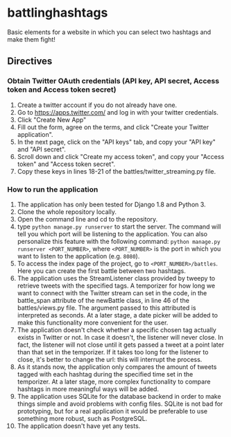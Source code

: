 # battlinghashtags
Basic elements for a website in which you can select two hashtags 
and make them fight!

## Directives

### Obtain Twitter OAuth credentials (API key, API secret, Access token and Access token secret)

1. Create a twitter account if you do not already have one.
2. Go to https://apps.twitter.com/ and log in with your twitter credentials.
3. Click "Create New App"
4. Fill out the form, agree on the terms, and click "Create your Twitter application".
5. In the next page, click on the "API keys" tab, and copy your "API key" and "API secret".
6. Scroll down and click "Create my access token", and copy your "Access token" and "Access token secret". 
7. Copy these keys in lines 18-21 of the battles/twitter_streaming.py file. 

### How to run the application

1. The application has only been tested for Django 1.8 and Python 3. 
2. Clone the whole repository locally.
3. Open the command line and cd to the repository. 
4. type `python manage.py runserver` to start the server. 
The command will tell you which port will be listening to
the application. You can also personalize this feature with
the following command: `python manage.py runserver <PORT_NUMBER>`,
where `<PORT_NUMBER>` is the port in which you want to listen to the
application (e.g. `8080`).
5. To access the index page of the project, go to 
`<PORT_NUMBER>/battles`. Here you can create the first
battle between two hashtags. 
6. The application uses the StreamListener class provided by tweepy 
to retrieve tweets with the specified tags. A temporizer for how long
we want to connect with the Twitter stream can set in the code, in the
battle_span attribute of the newBattle class, in line 46 of the 
battles/views.py file. The argument passed to this attributed is
interpreted as seconds. At a later stage, a date picker will be added
to make this functionality more convenient for the user. 
7. The application doesn't check whether a specific chosen tag 
actually exists in Twitter or not. In case it doesn't, the listener
will never close. In fact, the listener will not close until it 
gets passed a tweet at a point later than that set in the temporizer. 
If it takes too long for the listener to close, it's better to change
the url: this will interrupt the process. 
8. As it stands now, the application only compares the amount of tweets
tagged with each hashtag during the specified time set in the temporizer. 
At a later stage, more complex functionality to compare hashtags in more 
meaningful ways will be added. 
9. The application uses SQLite for the database backend in order
to make things simple and avoid problems with config files. SQLite
is not bad for prototyping, but for a real application it would be
preferable to use something more robust, such as PostgreSQL. 
10. The application doesn't have yet any tests. 
